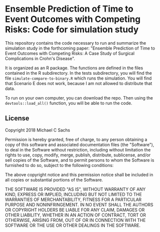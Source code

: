 # Ensemble Prediction of Time to Event Outcomes with Competing Risks: Code for simulation study

This repository contains the code necessary to run and summarize the simulation study in the forthcoming paper: "Ensemble Prediction of Time to Event Outcomes with Competing Risks: A Case Study of Surgical Complications in Crohn's Disease".

It is organized as an R package. The functions are defined in the files contained in the R subdirectory. In the tests subdirectory, you will find the file `simulate-compare-to-binary.R` which runs the simulation. You will find that Scenario E does not work, because I am not allowed to distribute that data.

To run on your own computer, you can download the repo. Then using the `devtools::load_all()` function, you will be able to run the code.


## License

Copyright 2018 Michael C Sachs

Permission is hereby granted, free of charge, to any person obtaining a copy of this software and associated documentation files (the "Software"), to deal in the Software without restriction, including without limitation the rights to use, copy, modify, merge, publish, distribute, sublicense, and/or sell copies of the Software, and to permit persons to whom the Software is furnished to do so, subject to the following conditions:

The above copyright notice and this permission notice shall be included in all copies or substantial portions of the Software.

THE SOFTWARE IS PROVIDED "AS IS", WITHOUT WARRANTY OF ANY KIND, EXPRESS OR IMPLIED, INCLUDING BUT NOT LIMITED TO THE WARRANTIES OF MERCHANTABILITY, FITNESS FOR A PARTICULAR PURPOSE AND NONINFRINGEMENT. IN NO EVENT SHALL THE AUTHORS OR COPYRIGHT HOLDERS BE LIABLE FOR ANY CLAIM, DAMAGES OR OTHER LIABILITY, WHETHER IN AN ACTION OF CONTRACT, TORT OR OTHERWISE, ARISING FROM, OUT OF OR IN CONNECTION WITH THE SOFTWARE OR THE USE OR OTHER DEALINGS IN THE SOFTWARE.